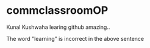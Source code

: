 # commclassroomOP

Kunal Kushwaha learing github amazing..

The word "learning" is incorrect in the above sentence
